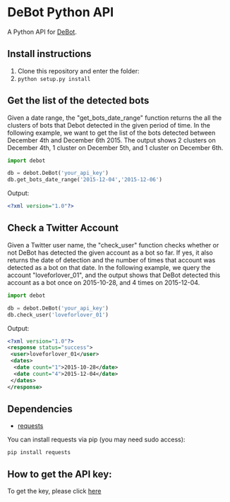 # DeBot Python API
A Python API for [DeBot](http://cs.unm.edu/~chavoshi/demo/).

## Install instructions

1. Clone this repository and enter the folder:
2. `python setup.py install`


## Get the list of the detected bots
Given a date range, the "get_bots_date_range" function returns the all the clusters of bots that Debot detected in the given period of time. In the following example, we want to get the list of the bots detected between December 4th and December 6th 2015. The output shows 2 clusters on December 4th, 1 cluster on December 5th, and 1 cluster on December 6th.
```python
import debot

db = debot.DeBot('your_api_key')
db.get_bots_date_range('2015-12-04','2015-12-06')
```

Output:
```xml
<?xml version="1.0"?>
```

## Check a Twitter Account
Given a Twitter user name, the "check_user" function checks whether or not DeBot has detected the given account as a bot so far. If yes, it also returns the date of detection and the number of times that account was detected as a bot on that date. In the following example, we query the account "loveforlover_01", and the output shows that DeBot detected this account as a bot once on 2015-10-28, and 4 times on 2015-12-04.  
```python
import debot

db = debot.DeBot('your_api_key')
db.check_user('loveforlover_01')
```

Output:
```xml
<?xml version="1.0"?>
<response status="success">
 <user>loveforlover_01</user>
 <dates>
  <date count="1">2015-10-28</date>
  <date count="4">2015-12-04</date>
 </dates>
</response>
```

## Dependencies

* [requests](http://docs.python-requests.org/en/latest/)

You can install requests via pip (you may need sudo access):

    pip install requests
    
## How to get the API key:
To get the key, please click [here](http://cs.unm.edu/~chavoshi/demo/api.html)


